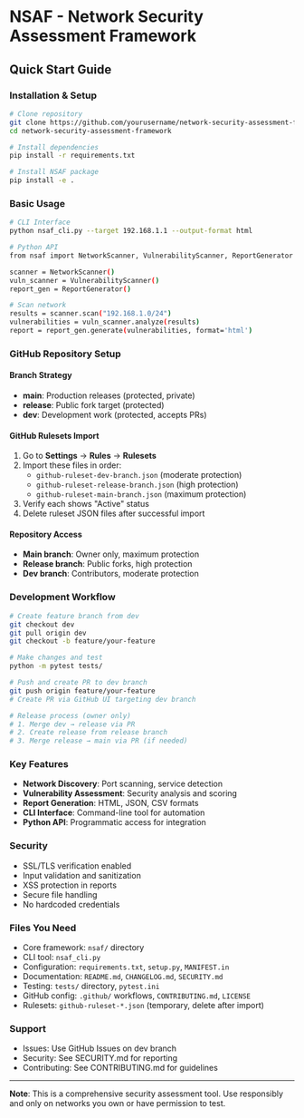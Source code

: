 # NSAF - Network Security Assessment Framework

## Quick Start Guide

### Installation & Setup
```bash
# Clone repository
git clone https://github.com/yourusername/network-security-assessment-framework.git
cd network-security-assessment-framework

# Install dependencies
pip install -r requirements.txt

# Install NSAF package
pip install -e .
```

### Basic Usage
```bash
# CLI Interface
python nsaf_cli.py --target 192.168.1.1 --output-format html

# Python API
from nsaf import NetworkScanner, VulnerabilityScanner, ReportGenerator

scanner = NetworkScanner()
vuln_scanner = VulnerabilityScanner()
report_gen = ReportGenerator()

# Scan network
results = scanner.scan("192.168.1.0/24")
vulnerabilities = vuln_scanner.analyze(results)
report = report_gen.generate(vulnerabilities, format='html')
```

### GitHub Repository Setup

#### Branch Strategy
- **main**: Production releases (protected, private)
- **release**: Public fork target (protected) 
- **dev**: Development work (protected, accepts PRs)

#### GitHub Rulesets Import
1. Go to **Settings** → **Rules** → **Rulesets**
2. Import these files in order:
   - `github-ruleset-dev-branch.json` (moderate protection)
   - `github-ruleset-release-branch.json` (high protection)
   - `github-ruleset-main-branch.json` (maximum protection)
3. Verify each shows "Active" status
4. Delete ruleset JSON files after successful import

#### Repository Access
- **Main branch**: Owner only, maximum protection
- **Release branch**: Public forks, high protection
- **Dev branch**: Contributors, moderate protection

### Development Workflow
```bash
# Create feature branch from dev
git checkout dev
git pull origin dev
git checkout -b feature/your-feature

# Make changes and test
python -m pytest tests/

# Push and create PR to dev branch
git push origin feature/your-feature
# Create PR via GitHub UI targeting dev branch

# Release process (owner only)
# 1. Merge dev → release via PR
# 2. Create release from release branch
# 3. Merge release → main via PR (if needed)
```

### Key Features
- **Network Discovery**: Port scanning, service detection
- **Vulnerability Assessment**: Security analysis and scoring
- **Report Generation**: HTML, JSON, CSV formats
- **CLI Interface**: Command-line tool for automation
- **Python API**: Programmatic access for integration

### Security
- SSL/TLS verification enabled
- Input validation and sanitization  
- XSS protection in reports
- Secure file handling
- No hardcoded credentials

### Files You Need
- Core framework: `nsaf/` directory
- CLI tool: `nsaf_cli.py`
- Configuration: `requirements.txt`, `setup.py`, `MANIFEST.in`
- Documentation: `README.md`, `CHANGELOG.md`, `SECURITY.md`
- Testing: `tests/` directory, `pytest.ini`
- GitHub config: `.github/` workflows, `CONTRIBUTING.md`, `LICENSE`
- Rulesets: `github-ruleset-*.json` (temporary, delete after import)

### Support
- Issues: Use GitHub Issues on dev branch
- Security: See SECURITY.md for reporting
- Contributing: See CONTRIBUTING.md for guidelines

---
**Note**: This is a comprehensive security assessment tool. Use responsibly and only on networks you own or have permission to test.
